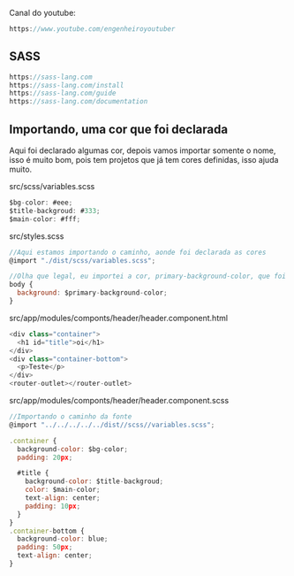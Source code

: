 Canal do youtube:

```js
https://www.youtube.com/engenheiroyoutuber
```

## SASS

```js
https://sass-lang.com
https://sass-lang.com/install
https://sass-lang.com/guide
https://sass-lang.com/documentation
```

## Importando, uma cor que foi declarada

Aqui foi declarado algumas cor, depois vamos importar somente o nome, isso é
muito bom, pois tem projetos que já tem cores definidas, isso ajuda muito.

src/scss/variables.scss

```js
$bg-color: #eee;
$title-backgroud: #333;
$main-color: #fff;
```

src/styles.scss

```js
//Aqui estamos importando o caminho, aonde foi declarada as cores
@import "./dist/scss/variables.scss";

//Olha que legal, eu importei a cor, primary-background-color, que foi declarada em variables.scss
body {
  background: $primary-background-color;
}
```

src/app/modules/componts/header/header.component.html

```js
<div class="container">
  <h1 id="title">oi</h1>
</div>
<div class="container-bottom">
  <p>Teste</p>
</div>
<router-outlet></router-outlet>
```

src/app/modules/componts/header/header.component.scss

```js
//Importando o caminho da fonte
@import "../../../../../dist//scss//variables.scss";

.container {
  background-color: $bg-color;
  padding: 20px;

  #title {
    background-color: $title-backgroud;
    color: $main-color;
    text-align: center;
    padding: 10px;
  }
}
.container-bottom {
  background-color: blue;
  padding: 50px;
  text-align: center;
}
```
